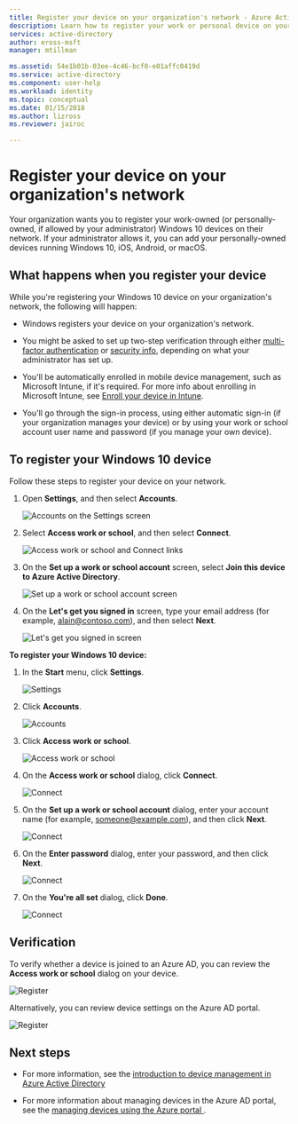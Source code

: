 ```yaml
---
title: Register your device on your organization's network - Azure Active Directory | Microsoft Docs
description: Learn how to register your work or personal device on your organization's network.
services: active-directory
author: eross-msft
manager: mtillman

ms.assetid: 54e1b01b-03ee-4c46-bcf0-e01affc0419d
ms.service: active-directory
ms.component: user-help
ms.workload: identity
ms.topic: conceptual
ms.date: 01/15/2018
ms.author: lizross
ms.reviewer: jairoc

---
```

# Register your device on your organization's network

Your organization wants you to register your work-owned (or personally-owned, if allowed by your administrator) Windows 10 devices on their network. If your administrator allows it, you can add your personally-owned devices running Windows 10, iOS, Android, or macOS.

## What happens when you register your device
While you're registering your Windows 10 device on your organization's network, the following will happen:

- Windows registers your device on your organization's network.

- You might be asked to set up two-step verification through either [multi-factor authentication](multi-factor-authentication-end-user-first-time.md) or [security info](user-help-security-info-overview.md), depending on what your administrator has set up.

- You'll be automatically enrolled in mobile device management, such as Microsoft Intune, if it's required. For more info about enrolling in Microsoft Intune, see [Enroll your device in Intune](https://docs.microsoft.com/en-us/intune-user-help/enroll-your-device-in-intune-all).

- You'll go through the sign-in process, using either automatic sign-in (if your organization manages your device) or by using your work or school account user name and password (if you manage your own device).

## To register your Windows 10 device

Follow these steps to register your device on your network.

1. Open **Settings**, and then select **Accounts**.

    ![Accounts on the Settings screen](./media/user-help-register-device-on-network/01.png)

2. Select **Access work or school**, and then select **Connect**.

    ![Access work or school and Connect links](./media/user-help-register-device-on-network/03.png)

3. On the **Set up a work or school account** screen, select **Join this device to Azure Active Directory**.

    ![Set up a work or school account screen](./media/user-help-register-device-on-network/04.png)

4. On the **Let's get you signed in** screen, type your email address (for example, alain@contoso.com), and then select **Next**.

    ![Let's get you signed in screen](./media/user-help-register-device-on-network/10.png)













**To register your Windows 10 device:**

1. In the **Start** menu, click **Settings**.

    ![Settings](./media/user-help-register-device-on-network/01.png)

2. Click **Accounts**.

    ![Accounts](./media/user-help-register-device-on-network/02.png)


3. Click **Access work or school**.

    ![Access work or school](./media/user-help-register-device-on-network/03.png)

4. On the **Access work or school** dialog, click **Connect**.

    ![Connect](./media/user-help-register-device-on-network/04.png)


5. On the  **Set up a work or school account** dialog, enter your account name (for example, someone@example.com), and then click **Next**.

    ![Connect](./media/user-help-register-device-on-network/06.png)


6. On the  **Enter password** dialog, enter your password, and then click **Next**.

    ![Connect](./media/user-help-register-device-on-network/05.png)


7. On the **You're all set** dialog, click **Done**.

    ![Connect](./media/user-help-register-device-on-network/07.png)

## Verification

To verify whether a device is joined to an Azure AD, you can review the **Access work or school** dialog on your device.

![Register](./media/user-help-register-device-on-network/08.png)

Alternatively, you can review device settings on the Azure AD portal.

![Register](./media/user-help-register-device-on-network/09.png)





## Next steps

- For more information, see the [introduction to device management in Azure Active Directory](../device-management-introduction.md)

- For more information about managing devices in the Azure AD portal, see the [managing devices using the Azure portal ](../device-management-azure-portal.md).




